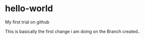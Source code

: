 # hello-world
My first trial on github

This is basically the first change i am doing on the Branch created..

